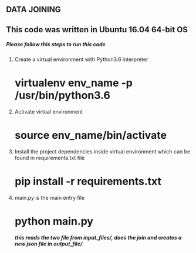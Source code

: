 ## DATA JOINING ##
## This code was written in Ubuntu 16.04 64-bit OS ##


##### Please follow this steps to run this code #######

1. Create a virtual environment with Python3.6 interpreter
	# virtualenv env_name -p /usr/bin/python3.6

2. Activate virtual environment
	# source env_name/bin/activate

3. Install the project dependencies inside virtual environment which can be found in requirements.txt file
	# pip install -r requirements.txt

4. main.py is the main entry file
	# python main.py  
	##### this reads the two file from input_files/, does the join and creates a new json file in output_file/ #####
